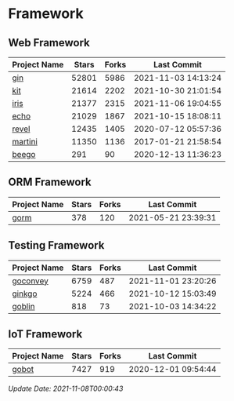 # Framework

## Web Framework
| Project Name | Stars | Forks | Last Commit |
| ------------ | ----- | ----- | ----------- |
| [gin](https://github.com/gin-gonic/gin) | 52801 | 5986 | 2021-11-03 14:13:24 |
| [kit](https://github.com/go-kit/kit) | 21614 | 2202 | 2021-10-30 21:01:54 |
| [iris](https://github.com/kataras/iris) | 21377 | 2315 | 2021-11-06 19:04:55 |
| [echo](https://github.com/labstack/echo) | 21029 | 1867 | 2021-10-15 18:08:11 |
| [revel](https://github.com/revel/revel) | 12435 | 1405 | 2020-07-12 05:57:36 |
| [martini](https://github.com/go-martini/martini) | 11350 | 1136 | 2017-01-21 21:58:54 |
| [beego](https://github.com/astaxie/beego) | 291 | 90 | 2020-12-13 11:36:23 |

## ORM Framework
| Project Name | Stars | Forks | Last Commit |
| ------------ | ----- | ----- | ----------- |
| [gorm](https://github.com/jinzhu/gorm) | 378 | 120 | 2021-05-21 23:39:31 |

## Testing Framework
| Project Name | Stars | Forks | Last Commit |
| ------------ | ----- | ----- | ----------- |
| [goconvey](https://github.com/smartystreets/goconvey) | 6759 | 487 | 2021-11-01 23:20:26 |
| [ginkgo](https://github.com/onsi/ginkgo) | 5224 | 466 | 2021-10-12 15:03:49 |
| [goblin](https://github.com/franela/goblin) | 818 | 73 | 2021-10-03 14:34:22 |

## IoT Framework
| Project Name | Stars | Forks | Last Commit |
| ------------ | ----- | ----- | ----------- |
| [gobot](https://github.com/hybridgroup/gobot) | 7427 | 919 | 2020-12-01 09:54:44 |

*Update Date: 2021-11-08T00:00:43*